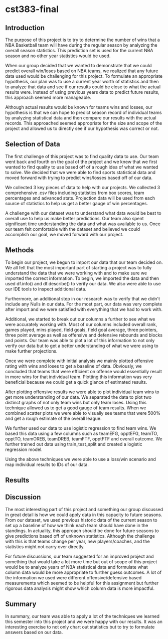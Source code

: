 # cst383-final

## Introduction 
The purpose of this project is to try to determine the number of wins that a NBA Basketball team will have during the regular season by analyzing the overall season statistics. This prediction set is used for the current NBA season and no other year statistics would be used. 

When our group decided that we wanted to demonstrate that we could predict overall win/loses based on NBA teams, we realized that any future data used would be challenging for this project. To formulate an appropriate hypothesis, our plan was to use a current year worth of statistics and then to analyze that data and see if our results could be close to what the actual results were. Instead of using previous years data to predict future results, this approach seemed more manageable.

Although actual results would be known for teams wins and losses, our hypothesis is that we can hope to predict season record of individual teams by analyzing statistical data and then compare our results with the actual records. This approached seemed appropriate for the size and scope of the project and allowed us to directly see if our hypothesis was correct or not.   

## Selection of Data
The first challenge of this project was to find quality data to use. Our team went back and fourth on the goal of the project and we knew that we first wanted to find quality to use based off of a rough idea of what we wanted to solve. We decided that we were able to find sports statistical data and moved forward with trying to predict wins/losses based off of our data.  

We collected 3 key pieces of data to help with our projects. We collected 3 comprehensive .csv files including statistics from box scores, team percentages and advanced stats. Projection data will be used from each source of statistics to help us get a better gauge of win percentages.

A challenge with our dataset was to understand what data would be best to overall use to help us make better predictions. Our team also spent significant time understanding the data and what was available to us. Once our team felt comfortable with the dataset and believed we could accomplish our goal, we moved forward with our project.

## Methods
To begin our project, we begun to import our data that our team decided on. We all felt that the most important part of starting a project was to fully understand the data that we were working with and to make sure we imported the correct information. To begin, we imported the data and then used df.info() and df.describe() to verify our data. We also were able to use our IDE tools to inspect additional data. 

Furthermore, an additional step in our research was to verify that we didn't include any Nulls in our data. For the most part, our data was very complete after import and we were satisfied with everything that we had to work with. 

Additional, we started to break out our columns a further to see what we were accurately working with. Most of our columns included overall rank, games played, mins played, field goals, field goal average, three pointers, three point average as well as offensive and defensive rebounds and blocks and points.
Our team was able to plot a lot of this information to not only verify our data but to get a better understanding of what we were using to make further projections.

Once we were complete with initial analysis we mainly plotted offensive rating with wins and loses to get a baseline of data. Obviously, we concluded that teams that were efficient on offense would essentially result in more wins for that individual team. Plotting this information was very beneficial because we could get a quick glance of estimated results.

After plotting offensive results we were able to plot individual team wins to get more understanding of our data. We separated the data to plot two distinct graphs of not only team wins but only team loses. Using this technique allowed us to get a good gauge of team results. When we combined scatter plots we were able to visually see teams that were 500% and get a rough estimate of the overall league.

We further used our data to use logistic regression to find team wins. We based this data using a few columns such as teamEFG, opptEFG, teamTO, opptTO, teamOREB, teamDREB, teamFTF, opptFTF and overall outcome. We further trained out data using train_test_split and created a logistic regression model. 

Using the above techniques we were able to use a loss/win scenario and map individual results to IDs of our data.


## Results


## Discussion
The most interesting part of this project and something our group discussed in great detail is how we could apply data in this capacity to future seasons. From our dataset, we used previous historic data of the current season to set up a baseline of how we think each team should have done in the standings. In actuality, this approach should be done for future seasons to give predictions based off of unknown statistics. Although the challenge with this is that teams change per year, new players/coaches, and the statistics might not carry over directly.

For future discussions, our team suggested for an improved project and something that would take a lot more time but out of scope of this project would be to analyze years of NBA statistical data and formulate what column data would be more appropriate to further guess outcomes. A lot of the information we used were different offensive/defensive based measurements which seemed to be helpful for this assignment but further rigorous data analysis might show which column data is more impactful. 

## Summary
In summary, our team was able to apply a lot of the techniques we learned this semester into this project and we were happy with our results. It was an interesting exercise to not only chart out statistics but to try to formulate answers based on our data. 
